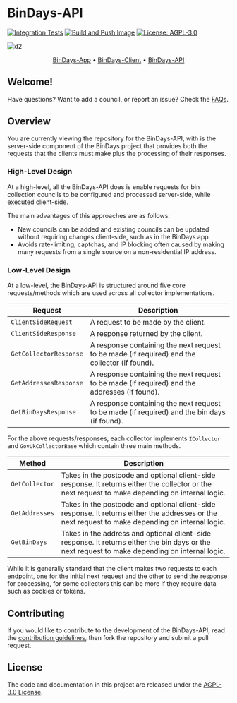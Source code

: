 # BinDays-API

[![Integration Tests](https://github.com/BadgerHobbs/BinDays-API/actions/workflows/integration-tests.yml/badge.svg)](https://github.com/BadgerHobbs/BinDays-API/actions/workflows/integration-tests.yml) [![Build and Push Image](https://github.com/BadgerHobbs/BinDays-API/actions/workflows/build-and-push-image.yml/badge.svg)](https://github.com/BadgerHobbs/BinDays-API/actions/workflows/build-and-push-image.yml) [![License: AGPL-3.0](https://img.shields.io/badge/License-AGPL_3.0-blue.svg)](LICENSE)

![d2](https://github.com/user-attachments/assets/bf4dde68-eb07-4470-a713-fd878f941956)

<p align="center">
  <a href="https://github.com/BadgerHobbs/BinDays-App">BinDays-App</a> •
  <a href="https://github.com/BadgerHobbs/BinDays-Client">BinDays-Client</a> •
  <a href="https://github.com/BadgerHobbs/BinDays-API">BinDays-API</a>
</p>

## Welcome!

Have questions? Want to add a council, or report an issue? Check the [FAQs](FAQS.md).

## Overview

You are currently viewing the repository for the BinDays-API, with is the server-side component of the BinDays project that provides both the requests that the clients must make plus the processing of their responses.

### High-Level Design

At a high-level, all the BinDays-API does is enable requests for bin collection councils to be configured and processed server-side, while executed client-side.

The main advantages of this approaches are as follows:

- New councils can be added and existing councils can be updated without requiring changes client-side, such as in the BinDays app.
- Avoids rate-limiting, captchas, and IP blocking often caused by making many requests from a single source on a non-residential IP address.

### Low-Level Design

At a low-level, the BinDays-API is structured around five core requests/methods which are used across all collector implementations.

| Request                | Description                                                                                   |
| ---------------------- | --------------------------------------------------------------------------------------------- |
| `ClientSideRequest`    | A request to be made by the client.                                                           |
| `ClientSideResponse`   | A response returned by the client.                                                            |
| `GetCollectorResponse` | A response containing the next request to be made (if required) and the collector (if found). |
| `GetAddressesResponse` | A response containing the next request to be made (if required) and the addresses (if found). |
| `GetBinDaysResponse`   | A response containing the next request to be made (if required) and the bin days (if found).  |

For the above requests/responses, each collector implements `ICollector` and `GovUkCollectorBase` which contain three main methods.

| Method         | Description                                                                                                                                       |
| -------------- | ------------------------------------------------------------------------------------------------------------------------------------------------- |
| `GetCollector` | Takes in the postcode and optional client-side response. It returns either the collector or the next request to make depending on internal logic. |
| `GetAddresses` | Takes in the postcode and optional client-side response. It returns either the addresses or the next request to make depending on internal logic. |
| `GetBinDays`   | Takes in the address and optional client-side response. It returns either the bin days or the next request to make depending on internal logic.   |

While it is generally standard that the client makes two requests to each endpoint, one for the initial next request and the other to send the response for processing, for some collectors this can be more if they require data such as cookies or tokens.

## Contributing

If you would like to contribute to the development of the BinDays-API, read the [contribution guidelines](CONTRIBUTING.md), then fork the repository and submit a pull request.

## License

The code and documentation in this project are released under the [AGPL-3.0 License](LICENSE).

